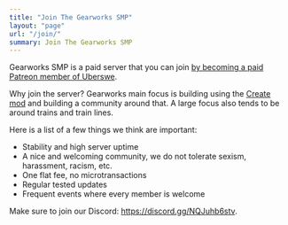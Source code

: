 ```yaml
---
title: "Join The Gearworks SMP"
layout: "page"
url: "/join/"
summary: Join The Gearworks SMP
---
```


Gearworks SMP is a paid server that you can join [by becoming a paid Patreon member of Uberswe](https://www.patreon.com/uberswe/membership).

Why join the server? Gearworks main focus is building using the [Create mod](https://www.curseforge.com/minecraft/mc-mods/create) and building a community around that. A large focus also tends to be around trains and train lines.

Here is a list of a few things we think are important:

- Stability and high server uptime
- A nice and welcoming community, we do not tolerate sexism, harassment, racism, etc.
- One flat fee, no microtransactions
- Regular tested updates
- Frequent events where every member is welcome

Make sure to join our Discord: https://discord.gg/NQJuhb6stv.
